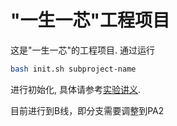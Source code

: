 # "一生一芯"工程项目

这是"一生一芯"的工程项目. 通过运行
```bash
bash init.sh subproject-name
```
进行初始化, 具体请参考[实验讲义][lecture note].

目前进行到B线，即分支需要调整到PA2

[lecture note]: https://docs.ysyx.org/schedule.html
